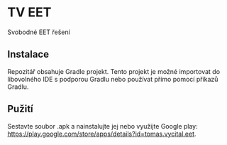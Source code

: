 # TV EET
Svobodné EET řešení

## Instalace
Repozitář obsahuje Gradle projekt. Tento projekt je možné importovat do libovolného IDE s podporou Gradlu nebo používat přímo pomocí příkazů Gradlu.

## Pužití
Sestavte soubor .apk a nainstalujte jej nebo využijte Google play: <https://play.google.com/store/apps/details?id=tomas.vycital.eet>.

